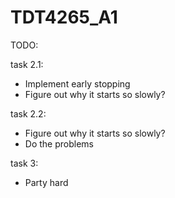 # TDT4265_A1


TODO:

task 2.1:

 - Implement early stopping
 - Figure out why it starts so slowly?

task 2.2:

 - Figure out why it starts so slowly?
 - Do the problems

task 3:

 - Party hard